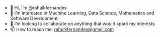 - 👋 Hi, I’m @rahulkfernandes
- 👀 I’m interested in Machine Learning, Data Science, Mathematics and Software Development
- 💞️ I’m looking to collaborate on anything that would spark my interests
- 📫 How to reach me: rahulkfernandes@gmail.com

<!---
rahulkfernandes/rahulkfernandes is a ✨ special ✨ repository because its `README.md` (this file) appears on your GitHub profile.
You can click the Preview link to take a look at your changes.
--->
